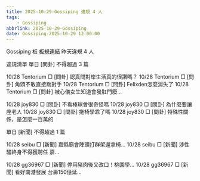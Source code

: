 ```yaml
---
title: 2025-10-29-Gossiping 違規 4 人
tags:
    - Gossiping
abbrlink: 2025-10-29-Gossiping
date: Gossiping-2025-10-29 12:00:00
---
```

Gossiping 板 [板規連結](https://www.ptt.cc/bbs/Gossiping/M.1637425085.A.07D.html)
昨天違規 4 人
<!-- more -->

違規清單
單日 [問卦] 不得超過 3 篇

10/28 Tentorium □ [問卦] 認真問對岸生活真的很讚嗎？
10/28 Tentorium □ [問卦] 角頭不敢直接踹對手
10/28 Tentorium □ [問卦] Felixden怎麼消失了
10/28 Tentorium □ [問卦] 被心儀女生知道會發肛門廢…

10/28 joy830 □ [問卦] 不看棒球會很奇怪嗎
10/28 joy830 □ [問卦] 為什麼要讓座老人
10/28 joy830 □ [問卦] 拖椅學乖了嗎
10/28 joy830 □ [問卦] 特殊性關係，是怎麼一百萬的

單日 [新聞] 不得超過 1 篇

10/28 seibu □ [新聞] 嘉縣廟會陣頭打群架還拿椅…
10/28 seibu □ [新聞] 涉性騷終身不得獲聘任 嘉…

10/28 gg36967 □ [新聞] 停用豬肉後又改口！桃園學…
10/28 gg36967 □ [新聞] 看好南港發展 台壽150億延…